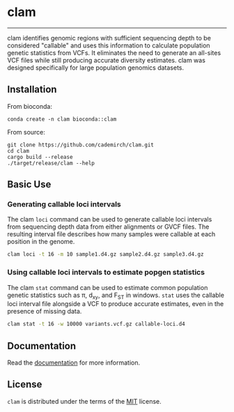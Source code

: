 # clam
---
clam identifies genomic regions with sufficient sequencing depth to be considered "callable" and uses this information to calculate population genetic statistics from VCFs. It eliminates the need to generate an all-sites VCF files while still producing accurate diversity estimates. clam was designed specifically for large population genomics datasets.

## Installation
From bioconda:
```console
conda create -n clam bioconda::clam
```

From source:
```console
git clone https://github.com/cademirch/clam.git
cd clam
cargo build --release
./target/release/clam --help
```

## Basic Use
### Generating callable loci intervals
The clam `loci` command can be used to generate callable loci intervals from sequencing depth data from either alignments or GVCF files. The resulting interval file describes how many samples were callable at each position in the genome.

```bash
clam loci -t 16 -m 10 sample1.d4.gz sample2.d4.gz sample3.d4.gz
```

### Using callable loci intervals to estimate popgen statistics
The clam `stat` command can be used to estimate common population genetic statistics such as π, d<sub>xy</sub>, and F<sub>ST</sub> in windows. `stat` uses the callable loci interval file alongside a VCF to produce accurate estimates, even in the presence of missing data.

```bash
clam stat -t 16 -w 10000 variants.vcf.gz callable-loci.d4
```
## Documentation
Read the [documentation](https://cademirch.github.io/clam) for more information.

## License

`clam` is distributed under the terms of the [MIT](https://spdx.org/licenses/MIT.html) license.